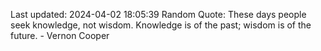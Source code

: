 Last updated: 2024-04-02 18:05:39
Random Quote: These days people seek knowledge, not wisdom. Knowledge is of the past; wisdom is of the future. - Vernon Cooper
